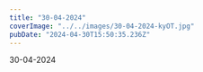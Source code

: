 ```yaml
---
title: "30-04-2024"
coverImage: "../../images/30-04-2024-kyOT.jpg"
pubDate: "2024-04-30T15:50:35.236Z"
---
```


30-04-2024

